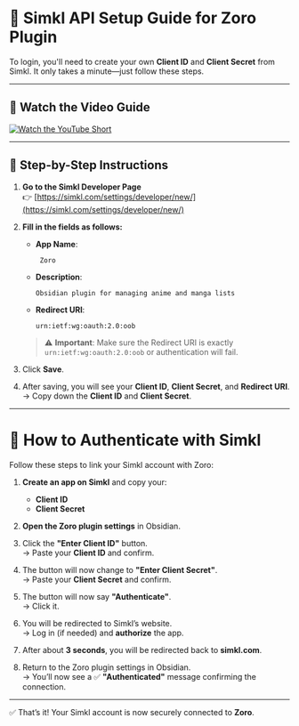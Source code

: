 # 🔐 Simkl API Setup Guide for Zoro Plugin

To login, you'll need to create your own **Client ID** and **Client Secret** from Simkl. It only takes a minute—just follow these steps.

---

## 🎥 Watch the Video Guide
[![Watch the YouTube Short](https://img.youtube.com/vi/GiAPkSijeo8/0.jpg)](https://m.youtube.com/shorts/GiAPkSijeo8)

---

## 📌 Step-by-Step Instructions

1. **Go to the Simkl Developer Page**  
   👉 [https://simkl.com/settings/developer/new/](https://simkl.com/settings/developer/new/)

2. **Fill in the fields as follows:**

   - **App Name**:  
     ```
      Zoro
     ```

   - **Description**:  
     ```
     Obsidian plugin for managing anime and manga lists
     ```

   - **Redirect URI**:  
     ```
     urn:ietf:wg:oauth:2.0:oob
     ```

   > ⚠️ **Important**: Make sure the Redirect URI is exactly `urn:ietf:wg:oauth:2.0:oob` or authentication will fail.

3. Click **Save**.

4. After saving, you will see your **Client ID**, **Client Secret**, and **Redirect URI**.  
   → Copy down the **Client ID** and **Client Secret**.

---

# 🔐 How to Authenticate with Simkl

Follow these steps to link your Simkl account with Zoro:

1. **Create an app on Simkl** and copy your:
   - **Client ID**
   - **Client Secret**

2. **Open the Zoro plugin settings** in Obsidian.

3. Click the **"Enter Client ID"** button.  
   → Paste your **Client ID** and confirm.

4. The button will now change to **"Enter Client Secret"**.  
   → Paste your **Client Secret** and confirm.

5. The button will now say **"Authenticate"**.  
   → Click it.

6. You will be redirected to Simkl’s website.  
   → Log in (if needed) and **authorize** the app.

7. After about **3 seconds**, you will be redirected back to **simkl.com**.

8. Return to the Zoro plugin settings in Obsidian.  
   → You’ll now see a ✅ **"Authenticated"** message confirming the connection.

---

✅ That’s it! Your Simkl account is now securely connected to **Zoro**.
